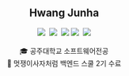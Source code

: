 <div align=center>
<h2>Hwang Junha</h2> 
<img src="https://img.shields.io/badge/Java-B8860B?style=flat-square&logo=Java&logoColor=white"/></a>&nbsp
<img src="https://img.shields.io/badge/SpringBoot-369F36?style=flat-square&logo=SpringBoot&logoColor=white"/></a>&nbsp
<img src="https://img.shields.io/badge/SpringSecurity-7CFC00?style=flat-square&logo=springsecurity&logoColor=white">
<img src="https://img.shields.io/badge/Hibernate-CC9966?style=flat-square&logo=Hibernate&logoColor=white"/></a>&nbsp
<img src="https://img.shields.io/badge/MySQL-6495ED?style=flat-square&logo=mySQL&logoColor=white"/></a>
<br><br>
🎓 공주대학교 소프트웨어전공  <br>
🦁 멋쟁이사자처럼 백엔드 스쿨 2기 수료
</div>

<!--
**lay423/lay423** is a ✨ _special_ ✨ repository because its `README.md` (this file) appears on your GitHub profile.

Here are some ideas to get you started:

- 🔭 I’m currently working on ...
- 🌱 I’m currently learning ...
- 👯 I’m looking to collaborate on ...
- 🤔 I’m looking for help with ...
- 💬 Ask me about ...
- 📫 How to reach me: ...
- 😄 Pronouns: ...
- ⚡ Fun fact: ...
-->
